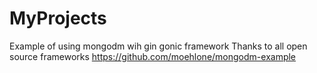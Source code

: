 # MyProjects
Example of using mongodm wih gin gonic framework
Thanks to all open source frameworks
https://github.com/moehlone/mongodm-example

